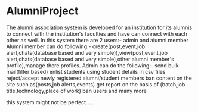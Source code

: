 # AlumniProject
The alumni association system is developed for an institution for its alumnis to connect with the institution's faculties and have can connect with each other as well. 
In this system there are 2 users:- admin and alumni member Alumni member can do following:- 
  create(post,event,job alert,chats(database based and very simple)),view(post,event,job alert,chats(database based and very simple),other alumni member's profile),manage there profiles. 
Admin can do the following:-
  send bulk mail(filter based)
  enlist students using student details in csv files
  reject/accept newly registered alumni/student members
  ban content on the site such as(posts,job alerts,events)
  get report on the basis of (batch,job title,technology,place of work)
  ban users
  and many more
  
  
  this system might not be perfect.....
